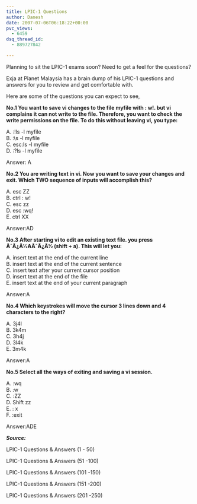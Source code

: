 ```yaml
---
title: LPIC-1 Questions
author: Danesh
date: 2007-07-06T06:18:22+00:00
pvc_views:
  - 6459
dsq_thread_id:
  - 889727842

---
```

Planning to sit the LPIC-1 exams soon? Need to get a feel for the questions?

Exja at Planet Malaysia has a brain dump of his LPIC-1 questions and answers for you to review and get comfortable with.

Here are some of the questions you can expect to see,

**No.1 You want to save vi changes to the file myfile with : w!. but vi complains it can not write to the file. Therefore, you want to check the write permissions on the file. To do this without leaving vi, you type:**

A. :!ls -l myfile  
B. :\s -l myfile  
C. esc:ls -l myfile  
D. :?ls -l myfile

Answer: A

**No.2 You are writing text in vi. Now you want to save your changes and exit. Which TWO sequence of inputs will accomplish this?**

A. esc ZZ  
B. ctrl : w!  
C. esc zz  
D. esc :wq!  
E. ctrl XX

Answer:AD

**No.3 After starting vi to edit an existing text file. you press Ã¯Â¿Â½AÃ¯Â¿Â½ (shift + a). This will let you:**

A. insert text at the end of the current line  
B. insert text at the end of the current sentence  
C. insert text after your current cursor position  
D. insert text at the end of the file  
E. insert text at the end of your current paragraph

Answer:A

**No.4 Which keystrokes will move the cursor 3 lines down and 4 characters to the right?**

A. 3j4l  
B. 3k4m  
C. 3h4j  
D. 3l4k  
E. 3m4k

Answer:A

**No.5 Select all the ways of exiting and saving a vi session.**

A. :wq  
B. :w  
C. :ZZ  
D. Shift zz  
E. : x  
F. :exit

Answer:ADE

_**Source:**_

LPIC-1 Questions & Answers (1 - 50)

LPIC-1 Questions & Answers (51 -100)

LPIC-1 Questions & Answers (101 -150)

LPIC-1 Questions & Answers (151 -200)

LPIC-1 Questions & Answers (201 -250)